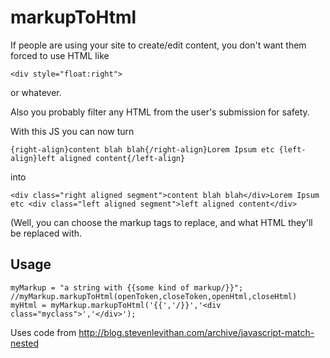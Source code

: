 # markupToHtml

If people are using your site to create/edit content, you don't want them forced to use HTML like

```
<div style="float:right">
```
or whatever.

Also you probably filter any HTML from the user's submission for safety.

With this JS you can now turn

```
{right-align}content blah blah{/right-align}Lorem Ipsum etc {left-align}left aligned content{/left-align}
```

into

```
<div class="right aligned segment">content blah blah</div>Lorem Ipsum etc <div class="left aligned segment">left aligned content</div>
```

(Well, you can choose the markup tags to replace, and what HTML they'll be replaced with.

## Usage

```
myMarkup = "a string with {{some kind of markup/}}";
//myMarkup.markupToHtml(openToken,closeToken,openHtml,closeHtml)
myHtml = myMarkup.markupToHtml('{{','/}}','<div class="myclass">','</div>');
```

Uses code from http://blog.stevenlevithan.com/archive/javascript-match-nested
